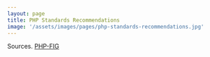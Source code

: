 ```yaml
---
layout: page
title: PHP Standards Recommendations
image: '/assets/images/pages/php-standards-recommendations.jpg'
---
```


Sources. [PHP-FIG](https://www.php-fig.org/psr)